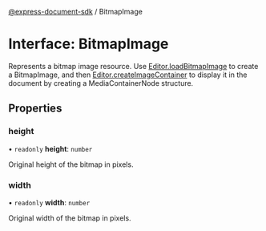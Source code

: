 [@express-document-sdk](../overview.md) / BitmapImage

# Interface: BitmapImage

Represents a bitmap image resource. Use [Editor.loadBitmapImage](../classes/editor.md#loadbitmapimage) to create a BitmapImage, and then [Editor.createImageContainer](../classes/editor.md#createimagecontainer)
to display it in the document by creating a MediaContainerNode structure.

## Properties

### height

• `readonly` **height**: `number`

Original height of the bitmap in pixels.

<HorizontalLine />

### width

• `readonly` **width**: `number`

Original width of the bitmap in pixels.
